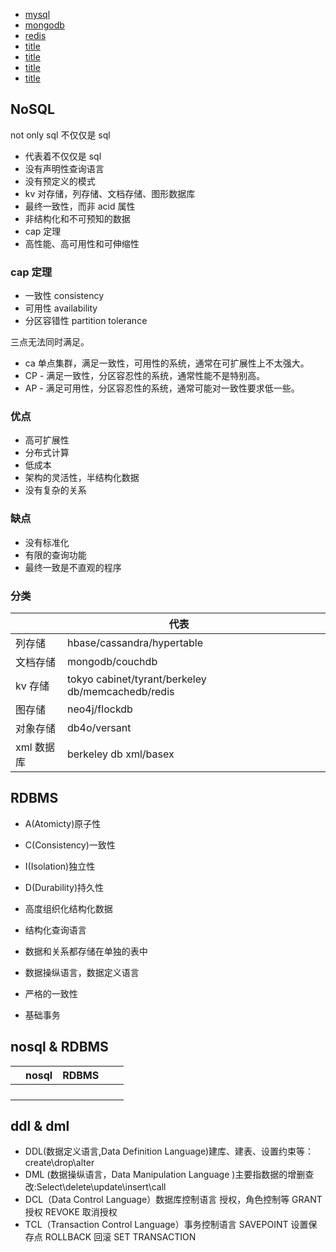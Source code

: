 - [mysql](/db/mysql/index.html)
- [mongodb](/db/mongodb/index.html)
- [redis](/db/redis/index.html)
- [title](/db/title/index.html)
- [title](/db/title/index.html)
- [title](/db/title/index.html)
- [title](/db/title/index.html)

## NoSQL

not only sql 不仅仅是 sql

- 代表着不仅仅是 sql
- 没有声明性查询语言
- 没有预定义的模式
- kv 对存储，列存储、文档存储、图形数据库
- 最终一致性，而非 acid 属性
- 非结构化和不可预知的数据
- cap 定理
- 高性能、高可用性和可伸缩性

### cap 定理

- 一致性 consistency
- 可用性 availability
- 分区容错性 partition tolerance

三点无法同时满足。

- ca 单点集群，满足一致性，可用性的系统，通常在可扩展性上不太强大。
- CP - 满足一致性，分区容忍性的系统，通常性能不是特别高。
- AP - 满足可用性，分区容忍性的系统，通常可能对一致性要求低一些。

### 优点

- 高可扩展性
- 分布式计算
- 低成本
- 架构的灵活性，半结构化数据
- 没有复杂的关系

### 缺点

- 没有标准化
- 有限的查询功能
- 最终一致是不直观的程序

### 分类

|            | 代表                                              |     |     |     |
| ---------- | ------------------------------------------------- | --- | --- | --- |
| 列存储     | hbase/cassandra/hypertable                        |     |     |     |
| 文档存储   | mongodb/couchdb                                   |     |     |     |
| kv 存储    | tokyo cabinet/tyrant/berkeley db/memcachedb/redis |     |     |     |
| 图存储     | neo4j/flockdb                                     |     |     |     |
| 对象存储   | db4o/versant                                      |     |     |     |
| xml 数据库 | berkeley db xml/basex                             |     |     |     |

## RDBMS

- A(Atomicty)原子性
- C(Consistency)一致性
- I(Isolation)独立性
- D(Durability)持久性

- 高度组织化结构化数据
- 结构化查询语言
- 数据和关系都存储在单独的表中
- 数据操纵语言，数据定义语言
- 严格的一致性
- 基础事务

## nosql & RDBMS

|     | nosql | RDBMS |     |     |
| --- | ----- | ----- | --- | --- |
|     |       |       |     |     |
|     |       |       |     |     |
|     |       |       |     |     |
|     |       |       |     |     |

## ddl & dml

- DDL(数据定义语言,Data Definition Language)建库、建表、设置约束等：create\drop\alter
- DML (数据操纵语言，Data Manipulation Language )主要指数据的增删查改:Select\delete\update\insert\call
- DCL（Data Control Language）数据库控制语言 授权，角色控制等 GRANT 授权 REVOKE 取消授权
- TCL（Transaction Control Language）事务控制语言 SAVEPOINT 设置保存点 ROLLBACK 回滚 SET TRANSACTION
